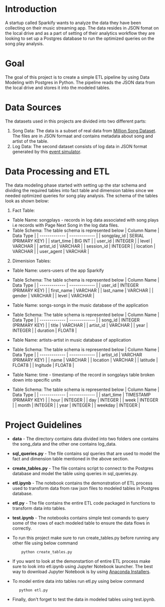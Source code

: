 # Introduction
A startup called Sparkify wants to analyze the data they have been collecting on their music streaming app. The data resides in JSON fomat on the local drive and as a part of setting of their analytics workflow they are looking to set up a Postgres database to run the optimized queries on the song play analysis.

# Goal
The goal of this project is to create a simple ETL pipeline by using Data Modeling with Postgres in Python. The pipeline reads the JSON data from the local drive and stores it into the modeled tables.

# Data Sources
The datasets used in this projects are divided into two different parts:
1) Song Data: The data is a subset of real data from [Million Song Dataset](http://millionsongdataset.com/pages/getting-dataset/#subset). The files are in JSON formaat and contains metadata about song and artist of the table.
2) Log Data: The second dataset consists of log data in JSON format generated by this [event simulator](https://github.com/Interana/eventsim).

# Data Processing and ETL 
The data modeling phase started with setting up the star schema and dividing the required tables into fact table and dimension tables since we needed optimized queries for song play analysis. The schema of the tables look as shown below:
1) Fact Table: 
* Table Name: songplays - records in log data associated with song plays i.e records with Page Next Song in the log data files.
* Table Schema: The table schema is represented below
    | Column Name   | Data Type     |
    | ------------- | ------------- |
    | songplay_id   | SERIAL (PRIMARY KEY) |
    | start_time    | BIG INT  |
    | user_id       | INTEGER  |
    | level         | VARCHAR   |
    | artist_id     | VARCHAR  |
    | session_id    | INTEGER  |
    | location      | VARCHAR  |
    | user_agent    | VARCHAR |

2) Dimenision Tables:
* Table Name: users-users of the app Sparkify
* Table Schema: The table schema is represented below
    | Column Name   | Data Type     |
    | ------------- | ------------- |
    | user_id       | INTEGER (PRIMARY KEY) |
    | first_name    |  VARCHAR  |
    | last_name     | VARCHAR  |
    | gender        | VARCHAR   |
    | level         | VARCHAR  |

* Table Name: songs-songs in the music database of the application
* Table Schema: The table schema is represented below
    | Column Name   | Data Type     |
    | ------------- | ------------- |
    | song_id       | INTEGER (PRIMARY KEY) |
    | title         |  VARCHAR  |
    | artist_id     | VARCHAR  |
    | year        | INTEGER   |
    | duration    | FLOAT8  |

* Table Name: artists-artist in music database of application
* Table Schema: The table schema is represented below
    | Column Name   | Data Type     |
    | ------------- | ------------- |
    | artist_id     | VARCHAR (PRIMARY KEY)  |
    | name         |  VARCHAR  |
    | location     | VARCHAR  |
    | latitude     | FLOAT8   |
    | lngitude     | FLOAT8  |

* Table Name: time - timestamp of the record in songplays table broken down into specific units
* Table Schema: The table schema is represented below
    | Column Name   | Data Type     |
    | ------------- | ------------- |
    | start_time     | TIMESTAMP (PRIMARY KEY)  |
    | hour          |  INTEGER  |
    | day           | INTEGER  |
    | week         | INTEGER   |
    | month       | INTEGER  |
    | year        |  INTEGER |
    | weekday     | INTEGER  |

# Project Guidelines
* **data** - The directory contains data divided into two folders one contains the song_data and the other one contains log_data.
* **sql_queries.py** -  The file contains sql queries that are used to model the fact and dimension table mentioned in the above section.
* **create_tables.py** - The file contains script to connect to the Postgres database and model the table using queries in sql_queries.py.
* **etl.ipynb** - The notebook contains the demonstration of ETL process used to transform data from raw json files to modeled tables in Postgres database.
* **etl&#46;py** - The file contains the entire ETL code packaged in functions to transform data into tables.
* **test.ipynb** - The notebooks contains simple test comands to query some of the rows of each modeled table to ensure the data flows in correctly.

* To run this project make sure to run create_tables.py before running any other file using below command
    ``` 
        python create_tables.py
    ```
* If you want to look at the demonstartion of entire ETL process make sure to look into etl.ipynb using Jupyter Notebook launcher. The best way to download Jupyter Notebook is by using [Anaconda Installers](https://www.anaconda.com/products/individual).
* To model entire data into tables run etl&#46;py using below command
    ``` 
       python etl.py
    ```
* Finally, don't forget to test the data in modeled tables using test.ipynb.







    




